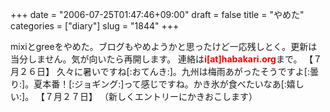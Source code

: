 +++
date = "2006-07-25T01:47:46+09:00"
draft = false
title = "やめた"
categories = ["diary"]
slug = "1844"
+++

mixiとgreeをやめた。ブログもやめようかと思ったけど一応残しとく。更新は当分しません。気が向いたら再開します。
連絡は<span style="color:red;font-weight:bold">i[at]habakari.org</span>まで。
【７月２６日】
久々に暑いですね[:おてんき:]。九州は梅雨あがったそうですよ[:曇り:]。夏本番！[:ジョギング:]って感じですね。かき氷が食べたいなあ[:嬉しい:]。
【７月２７日】
（新しくエントリーにかきおこします）
